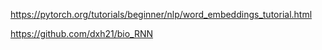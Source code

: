 https://pytorch.org/tutorials/beginner/nlp/word_embeddings_tutorial.html

https://github.com/dxh21/bio_RNN
